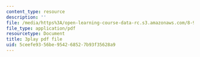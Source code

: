 ```yaml
---
content_type: resource
description: ''
file: /media/https%3A/open-learning-course-data-rc.s3.amazonaws.com/8-962-general-relativity-spring-2020/5ceefe9356be954268527b93f35628a9_gnWKpHUj11w.pdf
file_type: application/pdf
resourcetype: Document
title: 3play pdf file
uid: 5ceefe93-56be-9542-6852-7b93f35628a9
---
```


